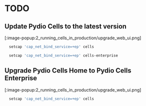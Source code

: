# TODO



## Update Pydio Cells to the latest version

[:image-popup:2_running_cells_in_production/upgrade_web_ui.png]

```sh
  setcap 'cap_net_bind_service=+ep' cells
```

```sh
  setcap 'cap_net_bind_service=+ep' cells-enterprise
```

## Upgrade Pydio Cells Home to Pydio Cells Enterprise

[:image-popup:2_running_cells_in_production/upgrade_web_ui.png]

```sh
  setcap 'cap_net_bind_service=+ep' cells
```
